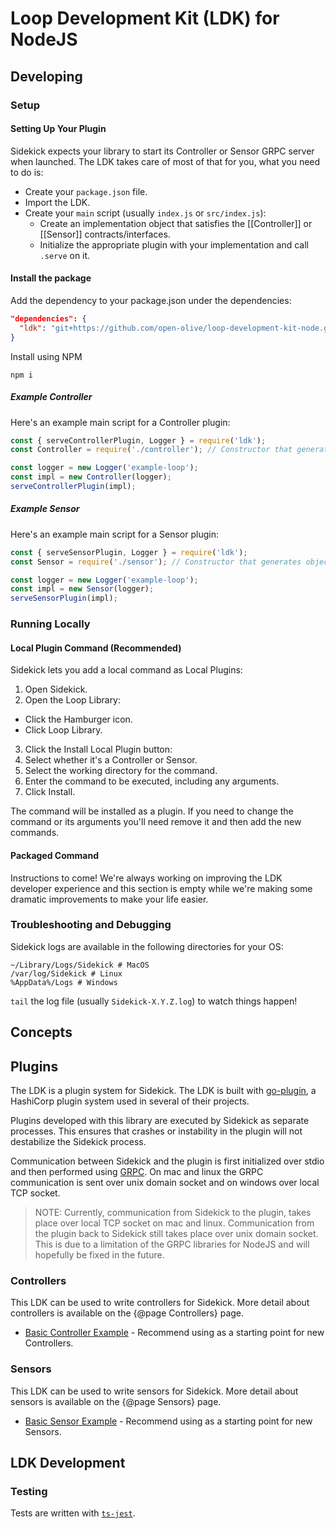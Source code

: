 # Loop Development Kit (LDK) for NodeJS
## Developing
### Setup
#### Setting Up Your Plugin
Sidekick expects your library to start its Controller or Sensor GRPC server when launched. The LDK takes care of most of that for you, what you need to do is:

- Create your `package.json` file.
- Import the LDK.
- Create your `main` script (usually `index.js` or `src/index.js`):
  - Create an implementation object that satisfies the [[Controller]] or [[Sensor]] contracts/interfaces.
  - Initialize the appropriate plugin with your implementation and call `.serve` on it.
  
#### Install the package
Add the dependency to your package.json under the dependencies:

```json
"dependencies": {
  "ldk": "git+https://github.com/open-olive/loop-development-kit-node.git"
}
```

Install using NPM

```shell
npm i
```

##### Example Controller
Here's an example main script for a Controller plugin:

```javascript
const { serveControllerPlugin, Logger } = require('ldk');
const Controller = require('./controller'); // Constructor that generates objects meeting the Controller interface.

const logger = new Logger('example-loop');
const impl = new Controller(logger);
serveControllerPlugin(impl);
```

##### Example Sensor
Here's an example main script for a Sensor plugin:

```javascript
const { serveSensorPlugin, Logger } = require('ldk');
const Sensor = require('./sensor'); // Constructor that generates objects meeting the Sensor interface.

const logger = new Logger('example-loop');
const impl = new Sensor(logger);
serveSensorPlugin(impl);
```

### Running Locally
#### Local Plugin Command (Recommended)

Sidekick lets you add a local command as Local Plugins:

1. Open Sidekick.
2. Open the Loop Library:
  - Click the Hamburger icon.
  - Click Loop Library.
3. Click the Install Local Plugin button:
4. Select whether it's a Controller or Sensor.
5. Select the working directory for the command.
6. Enter the command to be executed, including any arguments.
7. Click Install.

The command will be installed as a plugin. If you need to change the command or its arguments you'll need remove it and then add the new commands.

#### Packaged Command

Instructions to come! We're always working on improving the LDK developer experience and this section is empty while we're making some dramatic improvements to make your life easier.  

### Troubleshooting and Debugging

Sidekick logs are available in the following directories for your OS:
```shell
~/Library/Logs/Sidekick # MacOS
/var/log/Sidekick # Linux
%AppData%/Logs # Windows
```

`tail` the log file (usually `Sidekick-X.Y.Z.log`) to watch things happen!

## Concepts
## Plugins
The LDK is a plugin system for Sidekick. The LDK is built with [go-plugin](https://github.com/hashicorp/go-plugin), a HashiCorp plugin system used in several of their projects.

Plugins developed with this library are executed by Sidekick as separate processes. This ensures that crashes or instability in the plugin will not destabilize the Sidekick process.

Communication between Sidekick and the plugin is first initialized over stdio and then performed using [GRPC](https://grpc.io/). On mac and linux the GRPC communication is sent over unix domain socket and on windows over local TCP socket.
>NOTE: Currently, communication from Sidekick to the plugin, takes place over local TCP socket on mac and linux. Communication from the plugin back to Sidekick still takes place over unix domain socket. This is due to a limitation of the GRPC libraries for NodeJS and will hopefully be fixed in the future.

### Controllers
This LDK can be used to write controllers for Sidekick. More detail about controllers is available on the {@page Controllers} page.

* [Basic Controller Example](https://github.com/open-olive/sidekick-controller-examplenode) - Recommend using as a starting point for new Controllers.

### Sensors
This LDK can be used to write sensors for Sidekick. More detail about sensors is available on the {@page Sensors} page.

* [Basic Sensor Example](https://github.com/open-olive/sidekick-sensor-examplenode) - Recommend using as a starting point for new Sensors.

## LDK Development

### Testing

Tests are written with [`ts-jest`](https://kulshekhar.github.io/ts-jest/).
